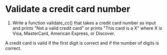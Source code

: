# Validate a credit card number

1. Write a function validate_cc() that takes a credit card number as input and prints "Not a valid credit card" or prints "This card is a X" where X is Visa, MasterCard, American Express, or Discover.

  A credit card is valid if the first digit is correct and if the number of digits is correct.

